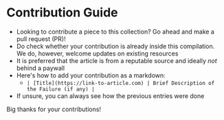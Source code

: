 # Contribution Guide

- Looking to contribute a piece to this collection? Go ahead and make a pull request (PR)!
- Do check whether your contribution is already inside this compilation. We do, however, welcome updates on existing resources
- It is preferred that the article is from a reputable source and ideally *not* behind a paywall
- Here's how to add your contribution as a markdown: 
    - `| [Title](https://link-to-article.com) | Brief Description of the Failure (if any) |`
- If unsure, you can always see how the previous entries were done

Big thanks for your contributions!